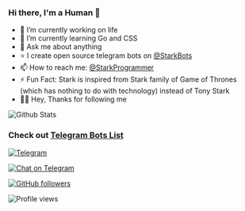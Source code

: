 ### Hi there, I'm a Human 👋

- 🔭 I’m currently working on life
- 🌱 I’m currently learning Go and CSS
- 💬 Ask me about anything
- ⭐ I create open source telegram bots on [@StarkBots](https://t.me/StarkBots)
- 📫 How to reach me: [@StarkProgrammer](https://t.me/StarkProgrammer)
- ⚡ Fun Fact: Stark is inspired from Stark family of Game of Thrones (which has nothing to do with technology) instead of Tony Stark
- 🧑‍💻 Hey, Thanks for following me

![Github Stats](https://github-readme-stats.vercel.app/api?username=starkbotsindustries&show_icons=true&bg_color=30,e96443,904e95&title_color=fff&text_color=fff)

### Check out [Telegram Bots List](https://github.com/StarkBotsIndustries/BotList)

[![Telegram](https://img.shields.io/badge/telegram-1b77FF.svg?style=for-the-badge&logo=telegram)](https://t.me/StarkBots)

[![Chat on Telegram](https://img.shields.io/badge/Chat%20on-Telegram-brightgreen.svg)](https://t.me/StarkBotsChat)

[![GitHub followers](https://img.shields.io/github/followers/StarkBotsIndustries.svg?style=social&label=Follow&maxAge=2592000)](https://github.com/StarkBotsIndustries?tab=followers)

![Profile views](https://gpvc.arturio.dev/StarkBotsIndustries)
